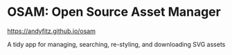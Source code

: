 # OSAM:   Open Source Asset Manager

https://andyfitz.github.io/osam

A tidy app for managing, searching, re-styling, and downloading SVG assets
